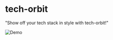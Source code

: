 # tech-orbit

"Show off your tech stack in style with tech-orbit!"

![Demo](https://tech-orbit.wontory.dev/api?tech=Typescript,React,Next.js,Tailwind%20CSS&size=500&text=wontory)
